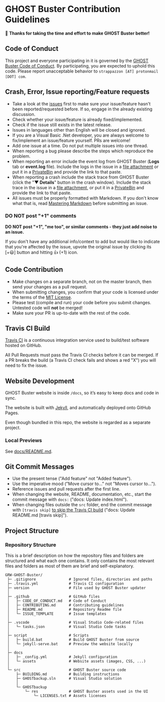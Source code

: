 # GHOST Buster Contribution Guidelines

:tada: **Thanks for taking the time and effort to make GHOST Buster better!**

## Code of Conduct

This project and everyone participating in it is governed by the [GHOST Buster Code of Conduct](./CODE_OF_CONDUCT.md). By participating, you are expected to uphold this code. Please report unacceptable behavior to `strappazzon [AT] protonmail [DOT] com`.

## Crash, Error, Issue reporting/Feature requests

* Take a look at the [issues](https://github.com/Strappazzon/GRW-GHOST-Buster/issues) first to make sure your issue/feature hasn't been reported/requested before. If so, engage in the already existing discussion.
* Check whether your issue/feature is already fixed/implemented.
* Check if the issue still exists in the latest release.
* Issues in languages other than English will be closed and ignored.
* If you are a Visual Basic .Net developer, you are always welcome to fix/implement an issue/feature yourself. PRs are welcome!
* Add one issue at a time. Do not put multiple issues into one thread.
* When reporting a bug please describe the steps which reproduce the problem.
* When reporting an error include the event log from GHOST Buster (**Logs** tab or **event.log** file). Include the logs in the issue in a [file attachment](https://help.github.com/en/github/managing-your-work-on-github/file-attachments-on-issues-and-pull-requests) or put it in a [PrivateBin](https://privatebin.net/) and provide the link to that paste.
* When reporting a crash include the stack trace from GHOST Buster (click the "**▼ Details**" button in the crash window). Include the stack trace in the issue in a [file attachment](https://help.github.com/en/github/managing-your-work-on-github/file-attachments-on-issues-and-pull-requests), or put it in a [PrivateBin](https://privatebin.net/) and provide the link to that paste.
* All issues must be properly formatted with Markdown. If you don't know what that is, read [Mastering Markdown](https://guides.github.com/features/mastering-markdown/) before submitting an issue.

### DO NOT post "+1" comments

**DO NOT post "+1", "me too", or similar comments - they just add noise to an issue.**

If you don't have any additional info/context to add but would like to indicate that you're affected by the issue, upvote the original issue by clicking its [+:smiley:] button and hitting :thumbsup: (+1) icon.

## Code Contribution

* Make changes on a separate branch, not on the master branch, then send your changes as a pull request.
* When submitting changes, you confirm that your code is licensed under the terms of the [MIT License](https://opensource.org/licenses/MIT).
* Please test (compile and run) your code before you submit changes. Untested code will **not** be merged!
* Make sure your PR is up-to-date with the rest of the code.

## Travis CI Build

[Travis CI](https://travis-ci.org/) is a continuous integration service used to build/test software hosted on GitHub.

All Pull Requests must pass the Travis CI checks before it can be merged. If a PR breaks the build (a Travis CI check fails and shows a red "X") you will need to fix the issue.

## Website Development

GHOST Buster website is inside `/docs`, so it’s easy to keep docs and code in sync.

The website is built with [Jekyll](https://jekyllrb.com/), and automatically deployed onto GitHub Pages.

Even though bundled in this repo, the website is regarded as a separate project.

### Local Previews

See [docs/README.md](https://github.com/Strappazzon/GRW-GHOST-Buster/blob/master/docs/README.md).

## Git Commit Messages

* Use the present tense ("Add feature" not "Added feature").
* Use the imperative mood ("Move cursor to..." not "Moves cursor to...").
* Reference issues and pull requests after the first line.
* When changing the website, README, documentation, etc., start the commit message with `docs:` ("docs: Update index.html").
* When changing files outside the `src` folder, end the commit message with `[travis skip]` [to skip the Travis CI build](https://docs.travis-ci.com/user/customizing-the-build/#skipping-a-build) ("docs: Update README.md [travis skip]").

## Project Structure

### Repository Structure

This is a brief description on how the repository files and folders are structured and what each one contains. It only contains the most relevant files and folders as most of them are brief and self-explanatory.

```
GRW-GHOST-Buster/
 ├─ .gitignore               # Ignored files, directories and paths
 ├─ .travis.yml              # Travis CI configuration
 ├─ version                  # File used by GHOST Buster updater
 │   
 ├─ .github                  # GitHub files
 │   ├─ CODE_OF_CONDUCT.md   # Code of Conduct
 │   ├─ CONTRIBUTING.md      # Contributing guidelines
 │   ├─ README.md            # Repository Readme file
 │   └─ ISSUE_TEMPLATE       # Issue templates
 │   
 ├─ .vscode                  # Visual Studio Code-related files
 │   └─ tasks.json           # Visual Studio Code tasks
 │   
 ├─ script                   # Scripts
 │   ├─ build.bat            # Build GHOST Buster from source
 │   └─ jekyll-serve.bat     # Preview the website locally
 │   
 ├─ docs
 │   ├─ _config.yml          # Jekyll configuration
 │   └─ assets               # Website assets (images, CSS, ...)
 │   
 └─ src                      # GHOST Buster source code
     ├─ BUILDING.md          # Building instructions
     ├─ GHOSTbackup.sln      # Visual Studio solution
     │
     └─ GHOSTbackup
         └─ res              # GHOST Buster assets used in the UI
             └─ LICENSES.txt # Assets licenses
```
